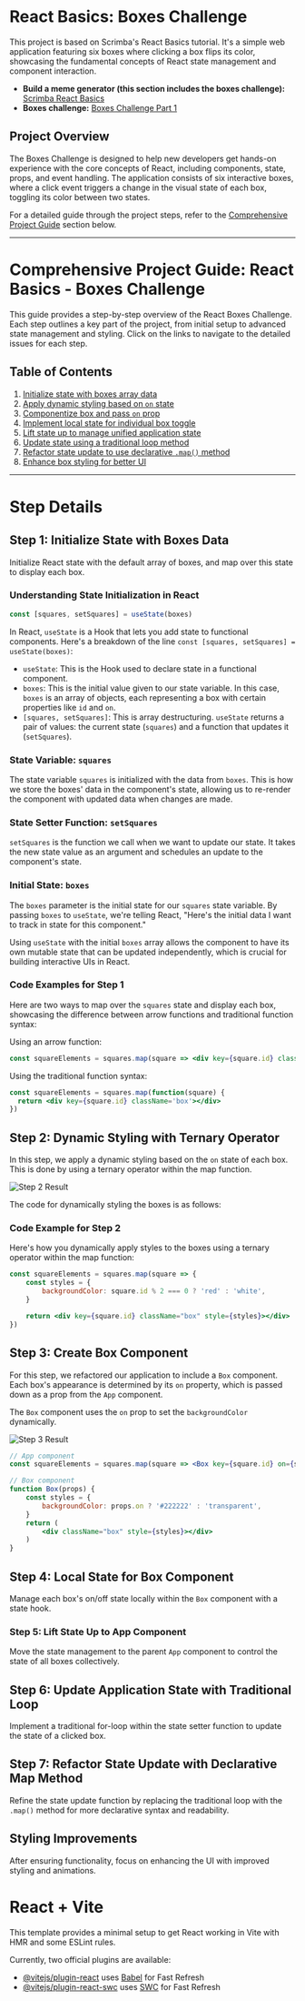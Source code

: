 # React Basics: Boxes Challenge

This project is based on Scrimba's React Basics tutorial. It's a simple web application featuring six boxes where clicking a box flips its color, showcasing the fundamental concepts of React state management and component interaction.

- **Build a meme generator (this section includes the boxes challenge):** [Scrimba React Basics](https://scrimba.com/playlist/pkGQkh3)
- **Boxes challenge:** [Boxes Challenge Part 1](https://scrimba.com/learn/frontend/boxes-challenge-part-1-co4ff4b9f8504c9a03077bf2c)


## Project Overview

The Boxes Challenge is designed to help new developers get hands-on experience with the core concepts of React, including components, state, props, and event handling. The application consists of six interactive boxes, where a click event triggers a change in the visual state of each box, toggling its color between two states.

For a detailed guide through the project steps, refer to the [Comprehensive Project Guide](#comprehensive-project-guide-react-basics-boxes-challenge) section below.

---

# Comprehensive Project Guide: React Basics - Boxes Challenge

This guide provides a step-by-step overview of the React Boxes Challenge. Each step outlines a key part of the project, from initial setup to advanced state management and styling. Click on the links to navigate to the detailed issues for each step.

## Table of Contents

1. [Initialize state with boxes array data](https://github.com/tak40/react-basics-boxes-challenge/issues/1)
2. [Apply dynamic styling based on `on` state](https://github.com/tak40/react-basics-boxes-challenge/issues/2)
3. [Componentize box and pass `on` prop](https://github.com/tak40/react-basics-boxes-challenge/issues/3)
4. [Implement local state for individual box toggle](https://github.com/tak40/react-basics-boxes-challenge/issues/4)
5. [Lift state up to manage unified application state](https://github.com/tak40/react-basics-boxes-challenge/issues/5)
6. [Update state using a traditional loop method](https://github.com/tak40/react-basics-boxes-challenge/issues/6)
7. [Refactor state update to use declarative `.map()` method](https://github.com/tak40/react-basics-boxes-challenge/issues/7)
8. [Enhance box styling for better UI](https://github.com/tak40/react-basics-boxes-challenge/issues/8)

---

# Step Details

## Step 1: Initialize State with Boxes Data

Initialize React state with the default array of boxes, and map over this state to display each box.

### Understanding State Initialization in React

```jsx
const [squares, setSquares] = useState(boxes)
```

In React, `useState` is a Hook that lets you add state to functional components. Here's a breakdown of the line `const [squares, setSquares] = useState(boxes)`:

- `useState`: This is the Hook used to declare state in a functional component.
- `boxes`: This is the initial value given to our state variable. In this case, `boxes` is an array of objects, each representing a box with certain properties like `id` and `on`.
- `[squares, setSquares]`: This is array destructuring. `useState` returns a pair of values: the current state (`squares`) and a function that updates it (`setSquares`).

### State Variable: `squares`
The state variable `squares` is initialized with the data from `boxes`. This is how we store the boxes' data in the component's state, allowing us to re-render the component with updated data when changes are made.

### State Setter Function: `setSquares`
`setSquares` is the function we call when we want to update our state. It takes the new state value as an argument and schedules an update to the component's state.

### Initial State: `boxes`
The `boxes` parameter is the initial state for our `squares` state variable. By passing `boxes` to `useState`, we're telling React, "Here's the initial data I want to track in state for this component."

Using `useState` with the initial `boxes` array allows the component to have its own mutable state that can be updated independently, which is crucial for building interactive UIs in React.


### Code Examples for Step 1

Here are two ways to map over the `squares` state and display each box, showcasing the difference between arrow functions and traditional function syntax:

Using an arrow function:

```jsx
const squareElements = squares.map(square => <div key={square.id} className="box"></div>)
```

Using the traditional function syntax:

```jsx
const squareElements = squares.map(function(square) {
  return <div key={square.id} className='box'></div>
})
```



## Step 2: Dynamic Styling with Ternary Operator

In this step, we apply a dynamic styling based on the `on` state of each box. This is done by using a ternary operator within the map function.

![Step 2 Result](./public/step2.png)

The code for dynamically styling the boxes is as follows:

### Code Example for Step 2

Here's how you dynamically apply styles to the boxes using a ternary operator within the map function:

```jsx
const squareElements = squares.map(square => {
    const styles = {
        backgroundColor: square.id % 2 === 0 ? 'red' : 'white',
    }

    return <div key={square.id} className="box" style={styles}></div>
})
```

## Step 3: Create Box Component

For this step, we refactored our application to include a `Box` component. Each box's appearance is determined by its `on` property, which is passed down as a prop from the `App` component.

The `Box` component uses the `on` prop to set the `backgroundColor` dynamically.

![Step 3 Result](./public/step3.png)

```jsx
// App component
const squareElements = squares.map(square => <Box key={square.id} on={square.on} />)
```

```jsx
// Box component
function Box(props) {
    const styles = {
        backgroundColor: props.on ? '#222222' : 'transparent',
    }
    return (
        <div className="box" style={styles}></div>
    )
}
```


## Step 4: Local State for Box Component

Manage each box's on/off state locally within the `Box` component with a state hook.

### Step 5: Lift State Up to App Component

Move the state management to the parent `App` component to control the state of all boxes collectively.

## Step 6: Update Application State with Traditional Loop

Implement a traditional for-loop within the state setter function to update the state of a clicked box.

## Step 7: Refactor State Update with Declarative Map Method

Refine the state update function by replacing the traditional loop with the `.map()` method for more declarative syntax and readability.

## Styling Improvements

After ensuring functionality, focus on enhancing the UI with improved styling and animations.





# React + Vite

This template provides a minimal setup to get React working in Vite with HMR and some ESLint rules.

Currently, two official plugins are available:

- [@vitejs/plugin-react](https://github.com/vitejs/vite-plugin-react/blob/main/packages/plugin-react/README.md) uses [Babel](https://babeljs.io/) for Fast Refresh
- [@vitejs/plugin-react-swc](https://github.com/vitejs/vite-plugin-react-swc) uses [SWC](https://swc.rs/) for Fast Refresh
